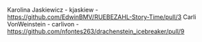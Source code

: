 Karolina Jaskiewicz - kjaskiew - https://github.com/EdwinBMV/RUEBEZAHL-Story-Time/pull/3
Carli VonWeinstein - carlivon - https://github.com/nfontes263/drachenstein_icebreaker/pull/9
